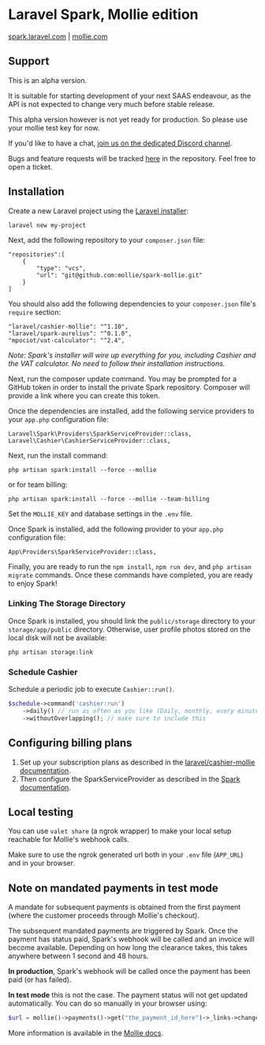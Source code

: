 # Laravel Spark, Mollie edition

[spark.laravel.com](https://spark.laravel.com) | [mollie.com](https://www.mollie.com)

## Support

This is an alpha version.

It is suitable for starting development of your next SAAS endeavour, as the API is not expected to change very much
before stable release.

This alpha version however is not yet ready for production. So please use your mollie test key for now.

If you'd like to have a chat, [join us on the dedicated Discord channel](https://discord.gg/tnTvNmS).

Bugs and feature requests will be tracked [here](https://github.com/mollie/spark-mollie/issues) in the repository.
Feel free to open a ticket.

## Installation

Create a new Laravel project using the [Laravel installer](https://laravel.com/docs/installation):

    laravel new my-project

Next, add the following repository to your `composer.json` file:

    "repositories":[
        {
            "type": "vcs",
            "url": "git@github.com:mollie/spark-mollie.git"
        }
    ]

You should also add the following dependencies to your `composer.json` file's `require` section:

    "laravel/cashier-mollie": "^1.10",
    "laravel/spark-aurelius": "^0.1.0",
    "mpociot/vat-calculator": "^2.4",

*Note: Spark's installer will wire up everything for you, including Cashier and the VAT calculator. No need to follow their installation instructions.*

Next, run the composer update command. You may be prompted for a GitHub token in order to install the private Spark
repository. Composer will provide a link where you can create this token.

Once the dependencies are installed, add the following service providers to your `app.php` configuration file:

    Laravel\Spark\Providers\SparkServiceProvider::class,
    Laravel\Cashier\CashierServiceProvider::class,

Next, run the install command:

    php artisan spark:install --force --mollie

or for team billing:

    php artisan spark:install --force --mollie --team-billing

Set the `MOLLIE_KEY` and database settings in the `.env` file. 

Once Spark is installed, add the following provider to your `app.php` configuration file:

    App\Providers\SparkServiceProvider::class,

Finally, you are ready to run the `npm install`, `npm run dev`, and `php artisan migrate` commands.
Once these commands have completed, you are ready to enjoy Spark!

### Linking The Storage Directory

Once Spark is installed, you should link the `public/storage` directory to your `storage/app/public` directory.
Otherwise, user profile photos stored on the local disk will not be available:

    php artisan storage:link
    
### Schedule Cashier

Schedule a periodic job to execute `Cashier::run()`.
   
```php
$schedule->command('cashier:run')
    ->daily() // run as often as you like (Daily, monthly, every minute, ...)
    ->withoutOverlapping(); // make sure to include this
```

## Configuring billing plans

1. Set up your subscription plans as described in the
[laravel/cashier-mollie documentation](https://github.com/laravel/cashier-mollie).
2. Then configure the SparkServiceProvider as described in the
[Spark documentation](https://spark.laravel.com/docs/9.0/billing).

## Local testing

You can use `valet share` (a ngrok wrapper) to make your local setup reachable for Mollie's webhook calls.

Make sure to use the ngrok generated url both in your `.env` file (`APP_URL`) and in your browser.

## Note on mandated payments in test mode

A mandate for subsequent payments is obtained from the first payment (where the customer proceeds through Mollie's checkout).

The subsequent mandated payments are triggered by Spark. Once the payment has status paid, Spark's webhook will be called and an invoice will become available. Depending on how long the clearance takes, this takes anywhere between 1 second and 48 hours.

**In production**, Spark's webhook will be called once the payment has been paid (or has failed).

**In test mode** this is not the case. The payment status will not get updated automatically. You can do so manually in your browser using:

```php
$url = mollie()->payments()->get("the_payment_id_here")->_links->changePaymentState->href;
```

More information is available in the [Mollie docs](https://docs.mollie.com/guides/testing).
